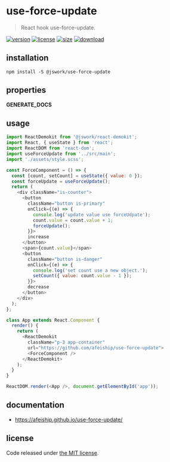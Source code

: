 # use-force-update
> React hook use-force-update.

[![version][version-image]][version-url]
[![license][license-image]][license-url]
[![size][size-image]][size-url]
[![download][download-image]][download-url]

## installation
```shell
npm install -S @jswork/use-force-update
```

## properties
__GENERATE_DOCS__

## usage
  ```js
  import ReactDemokit from '@jswork/react-demokit';
  import React, { useState } from 'react';
  import ReactDOM from 'react-dom';
  import useForceUpdate from '../src/main';
  import './assets/style.scss';

  const ForceComponent = () => {
    const [count, setCount] = useState({ value: 0 });
    const forceUpdate = useForceUpdate();
    return (
      <div className="is-counter">
        <button
          className="button is-primary"
          onClick={(e) => {
            console.log('update value use forceUdpate');
            count.value = count.value + 1;
            forceUpdate();
          }}>
          increase
        </button>
        <span>{count.value}</span>
        <button
          className="button is-danger"
          onClick={(e) => {
            console.log('set count use a new object.');
            setCount({ value: count.value - 1 });
          }}>
          decrease
        </button>
      </div>
    );
  };

  class App extends React.Component {
    render() {
      return (
        <ReactDemokit
          className="p-3 app-container"
          url="https://github.com/afeiship/use-force-update">
          <ForceComponent />
        </ReactDemokit>
      );
    }
  }

  ReactDOM.render(<App />, document.getElementById('app'));
  ```

## documentation
- https://afeiship.github.io/use-force-update/


## license
Code released under [the MIT license](https://github.com/afeiship/use-force-update/blob/master/LICENSE.txt).

[version-image]: https://img.shields.io/npm/v/@jswork/use-force-update
[version-url]: https://npmjs.org/package/@jswork/use-force-update

[license-image]: https://img.shields.io/npm/l/@jswork/use-force-update
[license-url]: https://github.com/afeiship/use-force-update/blob/master/LICENSE.txt

[size-image]: https://img.shields.io/bundlephobia/minzip/@jswork/use-force-update
[size-url]: https://github.com/afeiship/use-force-update/blob/master/dist/use-force-update.min.js

[download-image]: https://img.shields.io/npm/dm/@jswork/use-force-update
[download-url]: https://www.npmjs.com/package/@jswork/use-force-update
